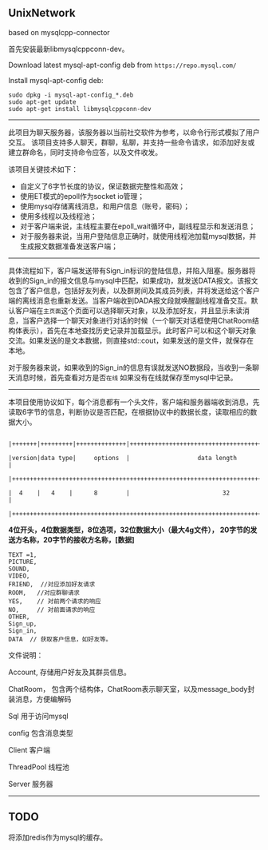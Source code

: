 ## UnixNetwork

based on mysqlcpp-connector

首先安装最新libmysqlcppconn-dev。

Download latest mysql-apt-config deb from `https://repo.mysql.com/`

Install mysql-apt-config deb:
```shell
sudo dpkg -i mysql-apt-config_*.deb
sudo apt-get update
sudo apt-get install libmysqlcppconn-dev
```

---

此项目为聊天服务器，该服务器以当前社交软件为参考，以命令行形式模拟了用户交互。
该项目支持多人聊天，群聊，私聊，并支持一些命令请求，如添加好友或建立群命名，同时支持命令应答，以及文件收发。

该项目关键技术如下：
* 自定义了6字节长度的协议，保证数据完整性和高效；
* 使用ET模式的epoll作为socket io管理；
* 使用mysql存储离线消息，和用户信息（账号，密码）；
* 使用多线程以及线程池；
* 对于客户端来说，主线程主要在epoll_wait循环中，副线程显示和发送消息；
* 对于服务器来说，当用户登陆信息正确时，就使用线程池加载mysql数据，并生成报文数据准备发送客户端；


---
具体流程如下，客户端发送带有Sign_in标识的登陆信息，并陷入阻塞。服务器将收到的Sign_in的报文信息与mysql中匹配，如果成功，就发送DATA报文。该报文包含了客户信息，包括好友列表，以及群房间及其成员列表，并将发送给这个客户端的离线消息也重新发送。当客户端收到DADA报文段就唤醒副线程准备交互。默认客户端在`主页面`这个页面可以选择聊天对象，以及添加好友，并且显示未读消息，当客户选择一个聊天对象进行对话的时候（一个聊天对话框使用ChatRoom结构体表示），首先在本地查找历史记录并加载显示。此时客户可以和这个聊天对象交流。如果发送的是文本数据，则直接std::cout，如果发送的是文件，就保存在本地。

对于服务器来说，如果收到的Sign_in的信息有误就发送NO数据段，当收到一条聊天消息时候，首先查看对方是否`在线` 如果没有在线就保存至mysql中记录。


---

本项目使用协议如下，每个消息都有一个头文件，客户端和服务器端收到消息，先读取6字节的信息，判断协议是否匹配，在根据协议中的数据长度，读取相应的数据大小。

```

|+++++++|+++++++++|++++++++++++++|++++++++++++++++++++++++++++++++++++++++++++++++++++++++++|

|version|data type|     options  |                   data length				     		|								

|++++++++++++++++++++++++++++++++++++++++++++++++++++++++++++++++++++++++++++++++++++++++++|

|  4    |   4 	 |      8        |                          32                           	|

|++++++++++++++++++++++++++++++++++++++++++++++++++++++++++++++++++++++++++++++++++++++++++|
```



**4位开头，4位数据类型，8位选项，32位数据大小（最大4g文件）， 20字节的发送方名称，20字节的接收方名称，[数据]**  

```
TEXT =1,
PICTURE,
SOUND,
VIDEO,
FRIEND,  //对应添加好友请求
ROOM,   //对应群聊请求
YES,    // 对前两个请求的响应
NO,     // 对前面请求的响应
OTHER,
Sign_up,
Sign_in,
DATA  // 获取客户信息，如好友等。
```

   

文件说明：

Account, 存储用户好友及其群员信息。

ChatRoom， 包含两个结构体，ChatRoom表示聊天室，以及message_body封装消息，方便编解码

Sql 用于访问mysql

config 包含消息类型

Client 客户端

ThreadPool 线程池

Server 服务器





---



## TODO 
将添加redis作为mysql的缓存。
